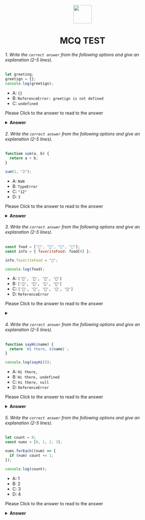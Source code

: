 <div align="center">
  <img height="60" src="https://edurev.gumlet.io/AllImages/original/ApplicationImages/CourseImages/944e5d47-8c55-4a89-91e5-22ab5f2798fc_CI.png">
  <h1>MCQ TEST</h1>
</div>

###### 1. Write the `correct answer` from the following options and give an explanation (2-5 lines).

```javascript
let greeting;
greetign = {};
console.log(greetign);
```

- A: `{}`
- B: `ReferenceError: greetign is not defined`
- C: `undefined`
<p>Please Click to the answer to read to the answer</p>

<details><summary><b>Answer</b></summary>
<p>

#### Answer: ?
<i>B: ReferenceError: greetign is not defined
here variable name is declared as greeting but it console loged as greetign
</i>

</p>
</details>

###### 2. Write the `correct answer` from the following options and give an explanation (2-5 lines).

```javascript
function sum(a, b) {
  return a + b;
}

sum(1, "2");
```

- A: `NaN`
- B: `TypeError`
- C: `"12"`
- D: `3`
<p>Please Click to the answer to read to the answer</p>

<details><summary><b>Answer</b></summary>
<p>

#### Answer: ?
<i>Here the + operator is used with a string and a number which concatenates the values into a string. So it gives a string and the answer is  "12"</i>

</p>
</details>

###### 3. Write the `correct answer` from the following options and give an explanation (2-5 lines).

```javascript
const food = ["🍕", "🍫", "🥑", "🍔"];
const info = { favoriteFood: food[0] };

info.favoriteFood = "🍝";

console.log(food);
```

- A: `['🍕', '🍫', '🥑', '🍔']`
- B: `['🍝', '🍫', '🥑', '🍔']`
- C: `['🍝', '🍕', '🍫', '🥑', '🍔']`
- D: `ReferenceError`
<p>Please Click to the answer to read to the answer</p>

<details><summary><b> </b></summary>
<p>

#### Answer: ?

<i>Answer is - A: `['🍕', '🍫', '🥑', '🍔']`  here favorite food is 🍕 which assigned it on 🍝 which dont change the array of food </i>

</p>
</details>

###### 4. Write the `correct answer` from the following options and give an explanation (2-5 lines).

```javascript
function sayHi(name) {
  return `Hi there, ${name}`;
}

console.log(sayHi());
```

- A: `Hi there,`
- B: `Hi there, undefined`
- C: `Hi there, null`
- D: `ReferenceError`
<p>Please Click to the answer to read to the answer</p>

<details><summary><b>Answer</b></summary>
<p>

#### Answer: ?

<i> the answer is `Hi there, undefined` . Here  the sayHi function expects a name parameter,  it is called without any arguments, name gives  undefined. So it concatenates undefined in the string. </i>

</p>
</details>

###### 5. Write the `correct answer` from the following options and give an explanation (2-5 lines).

```javascript
let count = 0;
const nums = [0, 1, 2, 3];

nums.forEach((num) => {
  if (num) count += 1;
});

console.log(count);
```

- A: 1
- B: 2
- C: 3
- D: 4
<p>Please Click to the answer to read to the answer</p>

<details><summary><b>Answer</b></summary>
<p>

#### Answer: ?

<i> The answer is 3The forEach method iterates over the nums array elements. In JavaScript, non zero number is considerate to be true. So when it  found 0, the condition not execute and count . For non zero element it counts only </i>

</p>
</details>
